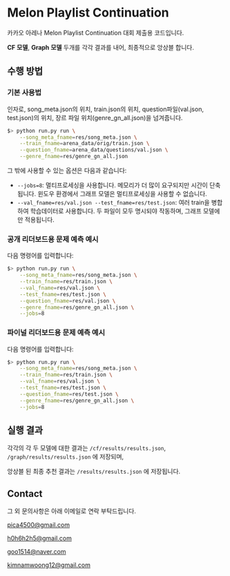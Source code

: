 # Melon Playlist Continuation
카카오 아레나 Melon Playlist Continuation 대회 제출용 코드입니다.

**CF 모델**, **Graph 모델** 두개를 각각 결과를 내어, 최종적으로 앙상블 합니다.


## 수행 방법

### 기본 사용법

인자로, song_meta.json의 위치, train.json의 위치, question파일(val.json, test.json)의 위치, 장르 파일 위치(genre_gn_all.json)을 넘겨줍니다.

```bash
$> python run.py run \
	--song_meta_fname=res/song_meta.json \
	--train_fname=arena_data/orig/train.json \
	--question_fname=arena_data/questions/val.json \
	--genre_fname=res/genre_gn_all.json
```

그 밖에 사용할 수 있는 옵션은 다음과 같습니다:
  - `--jobs=8`:
      	멀티프로세싱을 사용합니다.
		메모리가 더 많이 요구되지만 시간이 단축됩니다.
		윈도우 환경에서 그래프 모델은 멀티프로세싱을 사용할 수 없습니다.
  - `--val_fname=res/val.json --test_fname=res/test.json`:
        여러 train을 병합하여 학습데이터로 사용합니다.
		두 파일이 모두 명시되야 작동하며, 그래프 모델에만 적용됩니다.

### 공개 리더보드용 문제 예측 예시

다음 명령어를 입력합니다:

```bash
$> python run.py run \
	--song_meta_fname=res/song_meta.json \
	--train_fname=res/train.json \
	--val_fname=res/val.json \
	--test_fname=res/test.json \
	--question_fname=res/val.json \
	--genre_fname=res/genre_gn_all.json \
	--jobs=8
```

### 파이널 리더보드용 문제 예측 예시

다음 명령어를 입력합니다:

```bash
$> python run.py run \
	--song_meta_fname=res/song_meta.json \
	--train_fname=res/train.json \
	--val_fname=res/val.json \
	--test_fname=res/test.json \
	--question_fname=res/test.json \
	--genre_fname=res/genre_gn_all.json \
	--jobs=8
```


## 실행 결과	
각각의 각 두 모델에 대한 결과는 `/cf/results/results.json`, `/graph/results/results.json` 에 저장되며, 

앙상블 된 최종 추천 결과는 `/results/results.json` 에 저장됩니다. 


## Contact
그 외 문의사항은 아래 이메일로 연락 부탁드립니다.

pica4500@gmail.com

h0h6h2h5@gmail.com

goo1514@naver.com

kimnamwoong12@gmail.com

